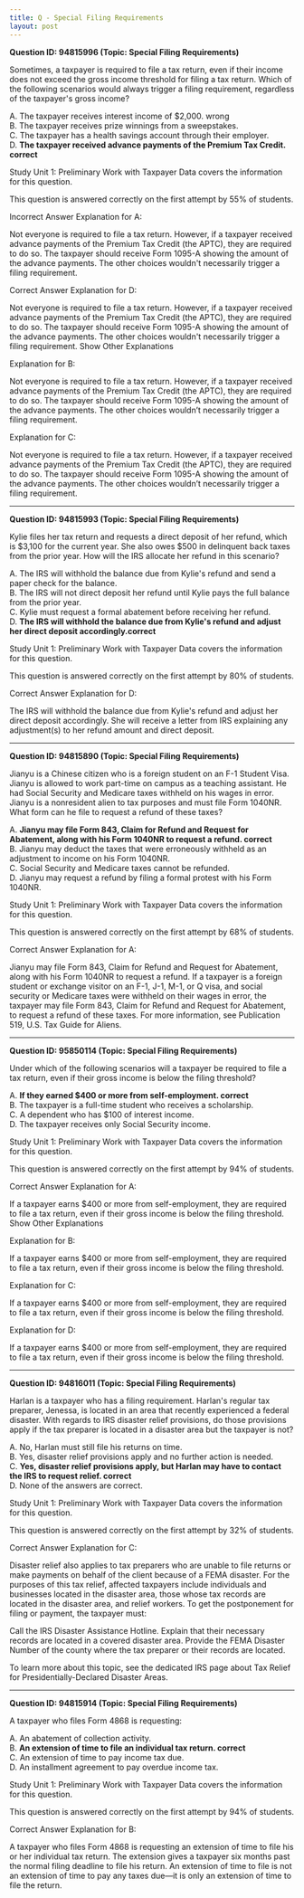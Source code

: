 ```yaml
---
title: Q - Special Filing Requirements
layout: post
---
```



**Question ID: 94815996 (Topic: Special Filing Requirements)**

Sometimes, a taxpayer is required to file a tax return, even if their income does not exceed the gross income threshold for filing a tax return. Which of the following scenarios would always trigger a filing requirement, regardless of the taxpayer's gross income?

A. The taxpayer receives interest income of $2,000. wrong  
B. The taxpayer receives prize winnings from a sweepstakes.  
C. The taxpayer has a health savings account through their employer.  
D. **The taxpayer received advance payments of the Premium Tax Credit. correct**  

Study Unit 1: Preliminary Work with Taxpayer Data covers the information for this question.

This question is answered correctly on the first attempt by 55% of students.

Incorrect Answer Explanation for A:

Not everyone is required to file a tax return. However, if a taxpayer received advance payments of the Premium Tax Credit (the APTC), they are required to do so. The taxpayer should receive Form 1095-A showing the amount of the advance payments. The other choices wouldn't necessarily trigger a filing requirement.

Correct Answer Explanation for D:

Not everyone is required to file a tax return. However, if a taxpayer received advance payments of the Premium Tax Credit (the APTC), they are required to do so. The taxpayer should receive Form 1095-A showing the amount of the advance payments. The other choices wouldn't necessarily trigger a filing requirement.
Show Other Explanations

Explanation for B:

Not everyone is required to file a tax return. However, if a taxpayer received advance payments of the Premium Tax Credit (the APTC), they are required to do so. The taxpayer should receive Form 1095-A showing the amount of the advance payments. The other choices wouldn’t necessarily trigger a filing requirement.

Explanation for C:

Not everyone is required to file a tax return. However, if a taxpayer received advance payments of the Premium Tax Credit (the APTC), they are required to do so. The taxpayer should receive Form 1095-A showing the amount of the advance payments. The other choices wouldn’t necessarily trigger a filing requirement.

---

**Question ID: 94815993 (Topic: Special Filing Requirements)**

Kylie files her tax return and requests a direct deposit of her refund, which is $3,100 for the current year. She also owes $500 in delinquent back taxes from the prior year. How will the IRS allocate her refund in this scenario?

A. The IRS will withhold the balance due from Kylie's refund and send a paper check for the balance.  
B. The IRS will not direct deposit her refund until Kylie pays the full balance from the prior year.   
C. Kylie must request a formal abatement before receiving her refund.   
D. **The IRS will withhold the balance due from Kylie's refund and adjust her direct deposit accordingly.correct**  

Study Unit 1: Preliminary Work with Taxpayer Data covers the information for this question.

This question is answered correctly on the first attempt by 80% of students.

Correct Answer Explanation for D:

The IRS will withhold the balance due from Kylie's refund and adjust her direct deposit accordingly. She will receive a letter from IRS explaining any adjustment(s) to her refund amount and direct deposit.

---

**Question ID: 94815890 (Topic: Special Filing Requirements)**

Jianyu is a Chinese citizen who is a foreign student on an F-1 Student Visa. Jianyu is allowed to work part-time on campus as a teaching assistant. He had Social Security and Medicare taxes withheld on his wages in error. Jianyu is a nonresident alien to tax purposes and must file Form 1040NR. What form can he file to request a refund of these taxes?

A. **Jianyu may file Form 843, Claim for Refund and Request for Abatement, along with his Form 1040NR to request a refund. correct**  
B. Jianyu may deduct the taxes that were erroneously withheld as an adjustment to income on his Form 1040NR.  
C. Social Security and Medicare taxes cannot be refunded.  
D. Jianyu may request a refund by filing a formal protest with his Form 1040NR.  

Study Unit 1: Preliminary Work with Taxpayer Data covers the information for this question.

This question is answered correctly on the first attempt by 68% of students.

Correct Answer Explanation for A:

Jianyu may file Form 843, Claim for Refund and Request for Abatement, along with his Form 1040NR to request a refund. If a taxpayer is a foreign student or exchange visitor on an F-1, J-1, M-1, or Q visa, and social security or Medicare taxes were withheld on their wages in error, the taxpayer may file Form 843, Claim for Refund and Request for Abatement, to request a refund of these taxes. For more information, see Publication 519, U.S. Tax Guide for Aliens.

---

**Question ID: 95850114 (Topic: Special Filing Requirements)**

Under which of the following scenarios will a taxpayer be required to file a tax return, even if their gross income is below the filing threshold?

A. **If they earned $400 or more from self-employment. correct**  
B. The taxpayer is a full-time student who receives a scholarship.  
C. A dependent who has $100 of interest income.  
D. The taxpayer receives only Social Security income.  

Study Unit 1: Preliminary Work with Taxpayer Data covers the information for this question.

This question is answered correctly on the first attempt by 94% of students.

Correct Answer Explanation for A:

If a taxpayer earns $400 or more from self-employment, they are required to file a tax return, even if their gross income is below the filing threshold.
Show Other Explanations

Explanation for B:

If a taxpayer earns $400 or more from self-employment, they are required to file a tax return, even if their gross income is below the filing threshold.

Explanation for C:

If a taxpayer earns $400 or more from self-employment, they are required to file a tax return, even if their gross income is below the filing threshold.

Explanation for D:

If a taxpayer earns $400 or more from self-employment, they are required to file a tax return, even if their gross income is below the filing threshold.

---

**Question ID: 94816011 (Topic: Special Filing Requirements)**

Harlan is a taxpayer who has a filing requirement. Harlan's regular tax preparer, Jenessa, is located in an area that recently experienced a federal disaster. With regards to IRS disaster relief provisions, do those provisions apply if the tax preparer is located in a disaster area but the taxpayer is not?

A. No, Harlan must still file his returns on time.  
B. Yes, disaster relief provisions apply and no further action is needed.  
C. **Yes, disaster relief provisions apply, but Harlan may have to contact the IRS to request relief. correct**  
D. None of the answers are correct.  

Study Unit 1: Preliminary Work with Taxpayer Data covers the information for this question.

This question is answered correctly on the first attempt by 32% of students.

Correct Answer Explanation for C:

Disaster relief also applies to tax preparers who are unable to file returns or make payments on behalf of the client because of a FEMA disaster. For the purposes of this tax relief, affected taxpayers include individuals and businesses located in the disaster area, those whose tax records are located in the disaster area, and relief workers. To get the postponement for filing or payment, the taxpayer must:

Call the IRS Disaster Assistance Hotline.
Explain that their necessary records are located in a covered disaster area.
Provide the FEMA Disaster Number of the county where the tax preparer or their records are located.

To learn more about this topic, see the dedicated IRS page about Tax Relief for Presidentially-Declared Disaster Areas.

---

**Question ID: 94815914 (Topic: Special Filing Requirements)**

A taxpayer who files Form 4868 is requesting:

A. An abatement of collection activity.  
B. **An extension of time to file an individual tax return. correct**  
C. An extension of time to pay income tax due.  
D. An installment agreement to pay overdue income tax.  

Study Unit 1: Preliminary Work with Taxpayer Data covers the information for this question.

This question is answered correctly on the first attempt by 94% of students.

Correct Answer Explanation for B:

A taxpayer who files Form 4868 is requesting an extension of time to file his or her individual tax return. The extension gives a taxpayer six months past the normal filing deadline to file his return. An extension of time to file is not an extension of time to pay any taxes due—it is only an extension of time to file the return.

